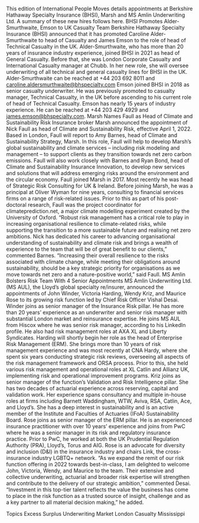 This edition of International People Moves details appointments at Berkshire Hathaway Specialty Insurance (BHSI), Marsh and MS Amlin Underwriting Ltd.
A summary of these new hires follows here.
BHSI Promotes Alder-Smurthwaite, Emson to UK Casualty Team
Berkshire Hathaway Specialty Insurance (BHSI) announced that it has promoted Caroline Alder-Smurthwaite to head of Casualty and James Emson to the role of head of Technical Casualty in the UK.
Alder-Smurthwaite, who has more than 20 years of insurance industry experience, joined BHSI in 2021 as head of General Casualty. Before that, she was London Corporate Casualty and International Casualty manager at Chubb.
In her new role, she will oversee underwriting of all technical and general casualty lines for BHSI in the UK. Alder-Smurthwaite can be reached at +44 203 692 8011 and caroline.aldersmurthwaite@bhspecialty.com
Emson joined BHSI in 2018 as senior casualty underwriter. He was previously promoted to casualty manager, Technical Casualty, in the UK before ascending to his current role of head of Technical Casualty. Emson has nearly 15 years of industry experience. He can be reached at +44 203 429 4929 and james.emson@bhspecialty.com.
Marsh Names Faull as Head of Climate and Sustainability Risk
Insurance broker Marsh announced the appointment of Nick Faull as head of Climate and Sustainability Risk, effective April 1, 2022. Based in London, Faull will report to Amy Barnes, head of Climate and Sustainability Strategy, Marsh.
In this role, Faull will help to develop Marsh’s global sustainability and climate services – including risk modeling and management – to support clients as they transition towards net zero carbon emissions. Faull will also work closely with Barnes and Ryan Bond, head of Climate and Sustainability Insurance Innovation, to develop new services and solutions that will address emerging risks around the environment and the circular economy.
Faull joined Marsh in 2017. Most recently he was head of Strategic Risk Consulting for UK & Ireland. Before joining Marsh, he was a principal at Oliver Wyman for nine years, consulting to financial services firms on a range of risk-related issues. Prior to this as part of his post-doctoral research, Faull was the project coordinator for climateprediction.net, a major climate modelling experiment created by the University of Oxford.
“Robust risk management has a critical role to play in increasing organisational resilience to climate-related risks, while supporting the transition to a more sustainable future and realising net zero ambitions. Nick has dedicated his career to advancing organisational understanding of sustainability and climate risk and brings a wealth of experience to the team that will be of great benefit to our clients,” commented Barnes.
“Increasing their overall resilience to the risks associated with climate change, while meeting their obligations around sustainability, should be a key strategic priority for organisations as we move towards net zero and a nature-positive world,” said Faull.
MS Amlin Bolsters Risk Team With 4 Senior Appointments
MS Amlin Underwriting Ltd. (MS AUL), the Lloyd’s global specialty re/insurer, announced the appointments of John Winder, Victoria Harding, Wendy Kriz, and Maurice Rose to its growing risk function led by Chief Risk Officer Vishal Desai.
Winder joins as senior manager of the Insurance Risk pillar. He has more than 20 years’ experience as an underwriter and senior risk manager with substantial London market and reinsurance expertise. He joins MS AUL from Hiscox where he was senior risk manager, according to his LinkedIn profile. He also had risk management roles at AXA XL and Liberty Syndicates.
Harding will shortly begin her role as the head of Enterprise Risk Management (ERM). She brings more than 10 years of risk management experience and was most recently at CNA Hardy, where she spent six years conducting strategic risk reviews, overseeing all aspects of the risk management framework and ORSA process. Prior to this, she held various risk management and operational roles at XL Catlin and Allianz UK, implementing risk and operational improvement programs.
Kriz joins as senior manager of the function’s Validation and Risk Intelligence pillar. She has two decades of actuarial experience across reserving, capital and validation work. Her experience spans consultancy and multiple in-house roles at firms including Barnett Waddingham, WTW, Aviva, RSA, Catlin, Ace, and Lloyd’s. She has a deep interest in sustainability and is an active member of the Institute and Faculties of Actuaries (IFoA) Sustainability Board.
Rose joins as senior manager of the ERM pillar. He is an experienced insurance practitioner with over 10 years’ experience and joins from PwC where he was a senior manager in its risk and regulatory insurance practice. Prior to PwC, he worked at both the UK Prudential Regulation Authority (PRA), Lloyd’s, Torus and AIG. Rose is an advocate for diversity and inclusion (D&I) in the insurance industry and chairs Link, the cross-insurance industry LGBTQ+ network.
“As we expand the remit of our risk function offering in 2022 towards best-in-class, I am delighted to welcome John, Victoria, Wendy, and Maurice to the team. Their extensive and collective underwriting, actuarial and broader risk expertise will strengthen and contribute to the delivery of our strategic ambition,” commented Desai.
“Investment in this top-tier talent reflects the value the business has come to place in the risk function as a trusted source of insight, challenge and as a key partner to all material decision making,” he added.

Topics
Excess Surplus
Underwriting
Market
London
Casualty
Mississippi
